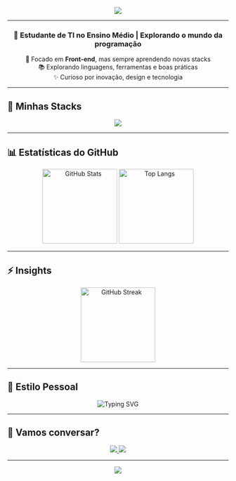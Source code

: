 <!-- Banner TOP estilizado -->
<p align="center">
  <img src="https://capsule-render.vercel.app/api?type=waving&color=0:3a0ca3,100:7209b7&height=180&section=header&text=💜%20Jian%20Eduardo%20Santos%20💻&fontSize=42&fontColor=ffffff&animation=fadeIn&fontAlignY=35&desc=Front-end%20Iniciante%20|%20Sempre%20Aprendendo&descAlignY=55&descAlign=50" />
</p>

---

<h3 align="center">🚀 Estudante de TI no Ensino Médio | Explorando o mundo da programação</h3>
<p align="center">
  🎨 Focado em <strong>Front-end</strong>, mas sempre aprendendo novas stacks <br>
  📚 Explorando linguagens, ferramentas e boas práticas <br>
  ✨ Curioso por inovação, design e tecnologia
</p>

---

## 🚀 Minhas Stacks  
<p align="center">
  <img src="https://skillicons.dev/icons?i=html,css,js,react,nodejs,python,c,cpp,linux,git,github,vscode&perline=6" />
</p>

---

## 📊 Estatísticas do GitHub  
<p align="center">
  <img height="170" src="https://github-readme-stats.vercel.app/api?username=Jianip&show_icons=true&theme=tokyonight&include_all_commits=true&count_private=true&border_radius=15&hide_border=true" alt="GitHub Stats"/>
  <img height="170" src="https://github-readme-stats.vercel.app/api/top-langs/?username=Jianip&layout=compact&theme=tokyonight&border_radius=15&hide_border=true" alt="Top Langs"/>
</p>

---

## ⚡ Insights  
<p align="center">
  <img height="170" src="https://streak-stats.demolab.com?user=Jianip&theme=tokyonight&hide_border=true&border_radius=15&date_format=j%20M%5B%20Y%5D" alt="GitHub Streak"/>
</p>

---

## 🎨 Estilo Pessoal  
<p align="center">
  <img src="https://readme-typing-svg.herokuapp.com?font=Fira+Code&weight=600&size=24&pause=1000&color=9D4EDD&center=true&vCenter=true&width=700&lines=💜+Construindo+o+futuro+com+código;🚀+Front-end+Lover;📚+Sempre+aprendendo;✨+Inovação+%2B+Tecnologia" alt="Typing SVG" />
</p>

---

## 🤝 Vamos conversar?  
<p align="center">
  <a href="https://www.linkedin.com/in/jian-eduardo-461551301">
    <img src="https://img.shields.io/badge/-LinkedIn-7209b7?style=for-the-badge&logo=linkedin&logoColor=white" />
  </a>
  <a href="mailto:jianeduardo396@gmail.com">
    <img src="https://img.shields.io/badge/-Gmail-3a0ca3?style=for-the-badge&logo=gmail&logoColor=white" />
  </a>
</p>

---

<!-- Footer -->
<p align="center">
  <img src="https://capsule-render.vercel.app/api?type=waving&color=0:7209b7,100:3a0ca3&height=120&section=footer"/>
</p>
